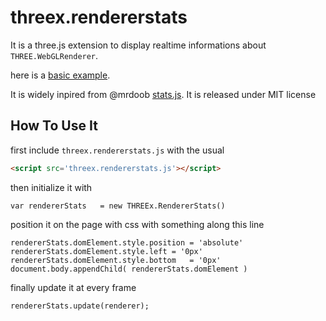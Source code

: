 threex.rendererstats
====================

It is a three.js extension to display realtime informations about ```THREE.WebGLRenderer```.

here is a [basic example](http://jeromeetienne.github.io/threex.rendererstats/examples/basic.html).

It is widely inpired from @mrdoob [stats.js](https://github.com/mrdoob/stats.js/).
It is released under MIT license

## How To Use It 

first include ```threex.rendererstats.js``` with the usual

```html
<script src='threex.rendererstats.js'></script>
```

then initialize it with 

```
var rendererStats	= new THREEx.RendererStats()
```

position it on the page with css with something along this line

```
rendererStats.domElement.style.position	= 'absolute'
rendererStats.domElement.style.left	= '0px'
rendererStats.domElement.style.bottom	= '0px'
document.body.appendChild( rendererStats.domElement )
```

finally update it at every frame

```
rendererStats.update(renderer);
```